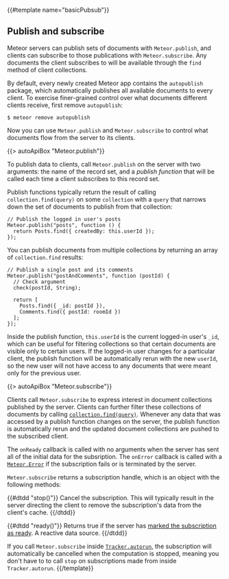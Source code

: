 {{#template name="basicPubsub"}}

<h2 id="pubsub"><span>Publish and subscribe</span></h2>

Meteor servers can publish sets of documents with `Meteor.publish`, and
clients can subscribe to those publications with `Meteor.subscribe`. Any
documents the client subscribes to will be available through the `find`
method of client collections.

By default, every newly created Meteor app contains the `autopublish`
package, which automatically publishes all available documents to every
client. To exercise finer-grained control over what documents different
clients receive, first remove `autopublish`:

```
$ meteor remove autopublish
```

Now you can use `Meteor.publish` and `Meteor.subscribe` to control what
documents flow from the server to its clients.

{{> autoApiBox "Meteor.publish"}}

To publish data to clients, call `Meteor.publish` on the server with two
arguments: the name of the record set, and a *publish function* that will
be called each time a client subscribes to this record set.

Publish functions typically return the result of calling
`collection.find(query)` on some `collection` with a `query` that narrows
down the set of documents to publish from that collection:

```
// Publish the logged in user's posts
Meteor.publish("posts", function () {
  return Posts.find({ createdBy: this.userId });
});
```

You can publish documents from multiple collections by returning an array
of `collection.find` results:

```
// Publish a single post and its comments
Meteor.publish("postAndComments", function (postId) {
  // Check argument
  check(postId, String);

  return [
    Posts.find({ _id: postId }),
    Comments.find({ postId: roomId })
  ];
});
```

Inside the publish function, `this.userId` is the current logged-in user's
`_id`, which can be useful for filtering collections so that certain
documents are visible only to certain users. If the logged-in user changes
for a particular client, the publish function will be automatically rerun
with the new `userId`, so the new user will not have access to any
documents that were meant only for the previous user.

{{> autoApiBox "Meteor.subscribe"}}

Clients call `Meteor.subscribe` to express interest in document
collections published by the server. Clients can further filter these
collections of documents by calling [`collection.find(query)`](#find).
Whenever any data that was accessed by a publish function changes on the
server, the publish function is automatically rerun and the updated
document collections are pushed to the subscribed client.

The `onReady` callback is called with no arguments when the server has sent all
of the initial data for the subsription. The `onError` callback is called with a
[`Meteor.Error`](#meteor_error) if the subscription fails or is terminated by
the server. <!-- XXX It would be better to have one Node-style callback -->

`Meteor.subscribe` returns a subscription handle, which is an object with the
following methods:

<dl class="callbacks">
{{#dtdd "stop()"}}
Cancel the subscription. This will typically result in the server directing the
client to remove the subscription's data from the client's cache.
{{/dtdd}}

{{#dtdd "ready()"}}
Returns true if the server has [marked the subscription as
ready](#publish_ready). A reactive data source.
{{/dtdd}}
</dl>

If you call `Meteor.subscribe` inside [`Tracker.autorun`](#tracker_autorun), the
subscription will automatically be cancelled when the computation is stopped,
meaning you don't have to to call `stop` on subscriptions made from inside
`Tracker.autorun`.
{{/template}}
